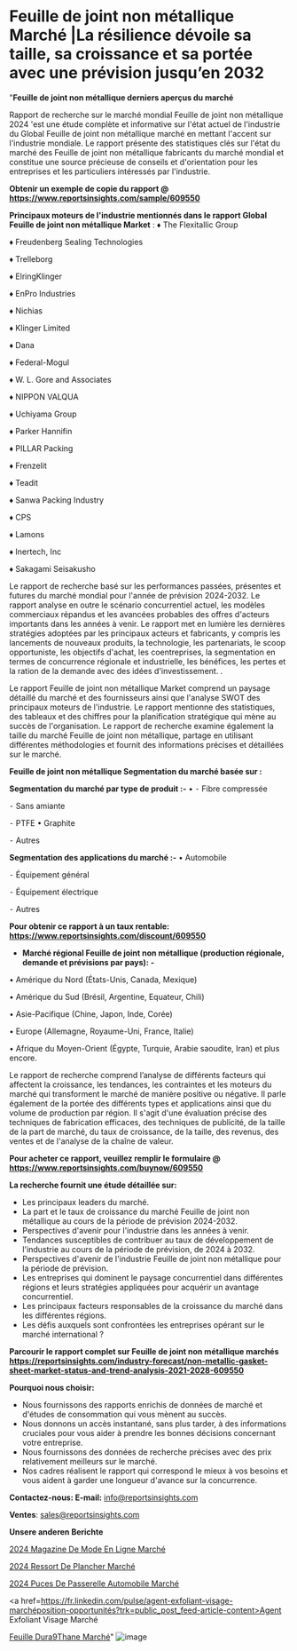 # Feuille de joint non métallique Marché |La résilience dévoile sa taille, sa croissance et sa portée avec une prévision jusqu’en 2032

"<strong>Feuille de joint non métallique derniers aperçus du marché</strong>

Rapport de recherche sur le marché mondial Feuille de joint non métallique 2024 'est une étude complète et informative sur l'état actuel de l'industrie du Global Feuille de joint non métallique marché en mettant l'accent sur l'industrie mondiale. Le rapport présente des statistiques clés sur l'état du marché des Feuille de joint non métallique fabricants du marché mondial et constitue une source précieuse de conseils et d'orientation pour les entreprises et les particuliers intéressés par l'industrie.

<strong>Obtenir un exemple de copie du rapport @ <a href=https://www.reportsinsights.com/sample/609550>https://www.reportsinsights.com/sample/609550</a></strong>

<strong>Principaux moteurs de l'industrie mentionnés dans le rapport Global Feuille de joint non métallique Market</strong> :
♦ The Flexitallic Group

♦ Freudenberg Sealing Technologies

♦ Trelleborg

♦ ElringKlinger

♦ EnPro Industries

♦ Nichias

♦ Klinger Limited

♦ Dana

♦ Federal-Mogul

♦ W. L. Gore and Associates

♦ NIPPON VALQUA

♦ Uchiyama Group

♦ Parker Hannifin

♦ PILLAR Packing

♦ Frenzelit

♦ Teadit

♦ Sanwa Packing Industry

♦ CPS

♦ Lamons

♦ Inertech, Inc

♦ Sakagami Seisakusho

Le rapport de recherche basé sur les performances passées, présentes et futures du marché mondial pour l'année de prévision 2024-2032. Le rapport analyse en outre le scénario concurrentiel actuel, les modèles commerciaux répandus et les avancées probables des offres d'acteurs importants dans les années à venir. Le rapport met en lumière les dernières stratégies adoptées par les principaux acteurs et fabricants, y compris les lancements de nouveaux produits, la technologie, les partenariats, le scoop opportuniste, les objectifs d'achat, les coentreprises, la segmentation en termes de concurrence régionale et industrielle, les bénéfices, les pertes et la ration de la demande avec des idées d'investissement. .

Le rapport Feuille de joint non métallique Market comprend un paysage détaillé du marché et des fournisseurs ainsi que l'analyse SWOT des principaux moteurs de l'industrie. Le rapport mentionne des statistiques, des tableaux et des chiffres pour la planification stratégique qui mène au succès de l'organisation. Le rapport de recherche examine également la taille du marché Feuille de joint non métallique, partage en utilisant différentes méthodologies et fournit des informations précises et détaillées sur le marché.

<strong>Feuille de joint non métallique Segmentation du marché basée sur :</strong>

<strong>Segmentation du marché par type de produit :-</strong>
•
⁃ Fibre compressée

⁃ Sans amiante

⁃ PTFE
• Graphite

⁃ Autres

<strong>Segmentation des applications du marché :-</strong>
• Automobile

⁃ Équipement général

⁃ Équipement électrique

⁃ Autres

<strong>Pour obtenir ce rapport à un taux rentable: <a href=https://www.reportsinsights.com/discount/609550>https://www.reportsinsights.com/discount/609550</a></strong>
<ul>
  <li><strong>Marché régional Feuille de joint non métallique (production régionale, demande et prévisions par pays): -</strong></li>
</ul>
• Amérique du Nord (États-Unis, Canada, Mexique)

• Amérique du Sud (Brésil, Argentine, Equateur, Chili)

• Asie-Pacifique (Chine, Japon, Inde, Corée)

• Europe (Allemagne, Royaume-Uni, France, Italie)

• Afrique du Moyen-Orient (Égypte, Turquie, Arabie saoudite, Iran) et plus encore.

Le rapport de recherche comprend l’analyse de différents facteurs qui affectent la croissance, les tendances, les contraintes et les moteurs du marché qui transforment le marché de manière positive ou négative. Il parle également de la portée des différents types et applications ainsi que du volume de production par région. Il s'agit d'une évaluation précise des techniques de fabrication efficaces, des techniques de publicité, de la taille de la part de marché, du taux de croissance, de la taille, des revenus, des ventes et de l'analyse de la chaîne de valeur.

<strong>Pour acheter ce rapport, veuillez remplir le formulaire @   <a href=https://www.reportsinsights.com/buynow/609550>https://www.reportsinsights.com/buynow/609550</a></strong>

<strong>La recherche fournit une étude détaillée sur:</strong>
<ul>
  <li>Les principaux leaders du marché.</li>
  <li>La part et le taux de croissance du marché Feuille de joint non métallique au cours de la période de prévision 2024-2032.</li>
  <li>Perspectives d'avenir pour l'industrie dans les années à venir.</li>
  <li>Tendances susceptibles de contribuer au taux de développement de l'industrie au cours de la période de prévision, de 2024 à 2032.</li>
  <li>Perspectives d'avenir de l'industrie Feuille de joint non métallique pour la période de prévision.</li>
  <li>Les entreprises qui dominent le paysage concurrentiel dans différentes régions et leurs stratégies appliquées pour acquérir un avantage concurrentiel.</li>
  <li>Les principaux facteurs responsables de la croissance du marché dans les différentes régions.</li>
  <li>Les défis auxquels sont confrontées les entreprises opérant sur le marché international ?</li>
</ul>

<strong>Parcourir le rapport complet sur Feuille de joint non métallique marchés <a href=https://reportsinsights.com/industry-forecast/non-metallic-gasket-sheet-market-status-and-trend-analysis-2021-2028-609550>https://reportsinsights.com/industry-forecast/non-metallic-gasket-sheet-market-status-and-trend-analysis-2021-2028-609550</a></strong>

<strong>Pourquoi nous choisir:</strong>
<ul>
  <li>Nous fournissons des rapports enrichis de données de marché et d'études de consommation qui vous mènent au succès.</li>
  <li>Nous donnons un accès instantané, sans plus tarder, à des informations cruciales pour vous aider à prendre les bonnes décisions concernant votre entreprise.</li>
  <li>Nous fournissons des données de recherche précises avec des prix relativement meilleurs sur le marché.</li>
  <li>Nos cadres réalisent le rapport qui correspond le mieux à vos besoins et vous aident à garder une longueur d'avance sur la concurrence.</li>
</ul>
<strong>Contactez-nous:
</strong><strong>E-mail:</strong> <a href=mailto:info@reportsinsights.com>info@reportsinsights.com</a>

<strong>Ventes</strong>: <a href=mailto:sales@reportsinsights.com>sales@reportsinsights.com</a>

<strong>Unsere anderen Berichte</strong>

<a href=https://www.linkedin.com/pulse/2024-magazine-de-mode-en-ligne-march%C3%A9-analyse-ctsnc/>2024 Magazine De Mode En Ligne Marché</a>

<a href=https://www.linkedin.com/pulse/2024-ressort-de-plancher-march%C3%A9-tendances-mbnic/>2024 Ressort De Plancher Marché</a>

<a href=https://www.linkedin.com/pulse/2024-puces-de-passerelle-automobile-marché-hc9yc/>2024 Puces De Passerelle Automobile Marché</a>

<a href=https://fr.linkedin.com/pulse/agent-exfoliant-visage-marchéposition-opportunités?trk=public_post_feed-article-content>Agent Exfoliant Visage Marché</a>

<a href=https://www.linkedin.com/pulse/feuille-dur%C3%A9thane-march%C3%A9-analyse-historique-gmruf/>Feuille Dura9Thane Marché</a>"
![image](https://github.com/daminid12/RItrends/assets/158430485/6c75b628-2a46-4a01-af5b-a4e47f318caa)
